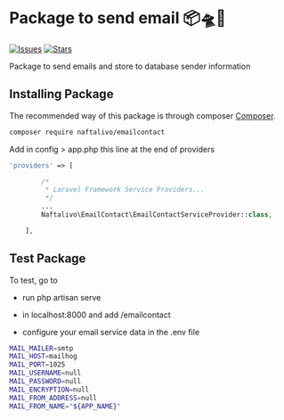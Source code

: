 # Package to send email 📦🛸🚀

[![Issues](https://img.shields.io/github/issues/naftalivo/send-emailcontact-package.svg?style=flat-square)](https://github.com/naftalivo/send-emailcontact-package/issues)
[![Stars](https://img.shields.io/github/stars/naftalivo/send-emailcontact-package.svg?style=flat-square)](https://github.com/naftalivo/send-emailcontact-package/stargazers)



Package to send emails and store to database sender information

## Installing Package

The recommended way of this package is through composer
[Composer](https://getcomposer.org/).

```bash
composer require naftalivo/emailcontact
```

Add in config > app.php this line at the end of providers

```php
'providers' => [

        /*
         * Laravel Framework Service Providers...
         */
        ...
        Naftalivo\EmailContact\EmailContactServiceProvider::class,

    ],
```

## Test Package

To test, go to 
- run php artisan serve

- in localhost:8000 and add /emailcontact

- configure your email service data in the .env file

```bash
MAIL_MAILER=smtp
MAIL_HOST=mailhog
MAIL_PORT=1025
MAIL_USERNAME=null
MAIL_PASSWORD=null
MAIL_ENCRYPTION=null
MAIL_FROM_ADDRESS=null
MAIL_FROM_NAME="${APP_NAME}"
```